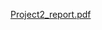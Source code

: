 [Project2_report.pdf](https://github.com/Snoozelemon/Auburn-Uni-Projects/files/10714513/Project2_report.pdf)
